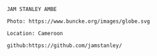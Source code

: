      JAM STANLEY AMBE
     
     Photo: https://www.buncke.org/images/globe.svg

     Location: Cameroon

     github:https://github.com/jamstanley/

